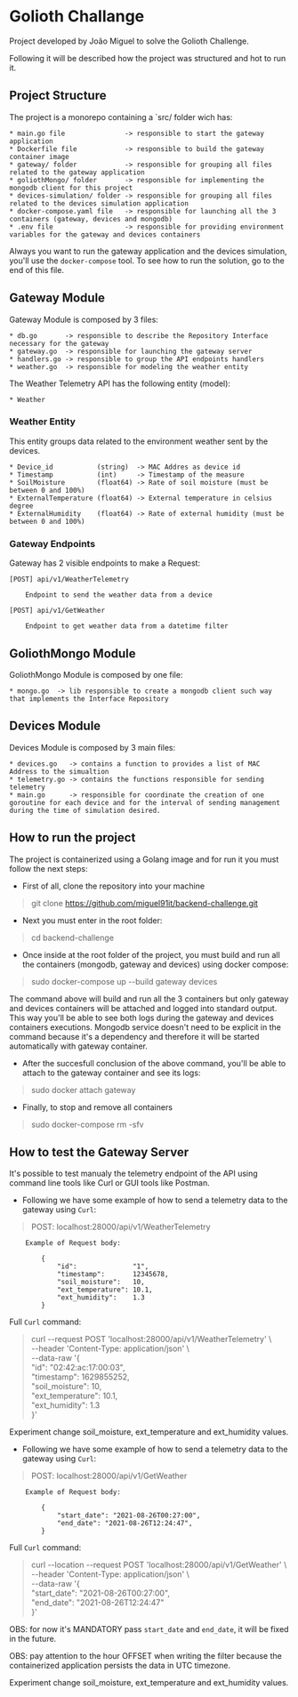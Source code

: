 # Golioth Challange

Project developed by João Miguel to solve the Golioth Challenge.

Following it will be described how the project was structured and hot to run it.

## Project Structure

The project is a monorepo containing a `src/ folder wich has:

    * main.go file               -> responsible to start the gateway application
    * Dockerfile file            -> responsible to build the gateway container image
    * gateway/ folder            -> responsible for grouping all files related to the gateway application
    * goliothMongo/ folder       -> responsible for implementing the mongodb client for this project
    * devices-simulation/ folder -> responsible for grouping all files related to the devices simulation application
    * docker-compose.yaml file   -> responsible for launching all the 3 containers (gateway, devices and mongodb)
    * .env file                  -> responsible for providing environment variables for the gateway and devices containers

Always you want to run the gateway application and the devices simulation, you'll use the `docker-compose` tool. To see how to run the solution, go to the end of this file.

## Gateway Module

Gateway Module is composed by 3 files:

    * db.go       -> responsible to describe the Repository Interface necessary for the gateway
    * gateway.go  -> responsible for launching the gateway server
    * handlers.go -> responsible to group the API endpoints handlers
    * weather.go  -> responsible for modeling the weather entity

The Weather Telemetry API has the following entity (model):

    * Weather

### Weather Entity

This entity groups data related to the environment weather sent by the devices.

    * Device_id           (string)  -> MAC Addres as device id
    * Timestamp           (int)     -> Timestamp of the measure
    * SoilMoisture        (float64) -> Rate of soil moisture (must be between 0 and 100%)
    * ExternalTemperature (float64) -> External temperature in celsius degree
    * ExternalHumidity    (float64) -> Rate of external humidity (must be between 0 and 100%)

### Gateway  Endpoints

Gateway has 2 visible endpoints to make a Request:

    [POST] api/v1/WeatherTelemetry

        Endpoint to send the weather data from a device

    [POST] api/v1/GetWeather

        Endpoint to get weather data from a datetime filter


## GoliothMongo Module

GoliothMongo Module is composed by one file:

    * mongo.go  -> lib responsible to create a mongodb client such way that implements the Interface Repository

## Devices Module

Devices Module is composed by 3 main files:

    * devices.go   -> contains a function to provides a list of MAC Address to the simualtion
    * telemetry.go -> contains the functions responsible for sending telemetry
    * main.go      -> responsible for coordinate the creation of one goroutine for each device and for the interval of sending management during the time of simulation desired.


## How to run the project

The project is containerized using a Golang image and for run it you must follow the next steps:

* First of all, clone the repository into your machine
> git clone https://github.com/miguel91it/backend-challenge.git

* Next you must enter in the root folder:
> cd backend-challenge

* Once inside at the root folder of the project, you must build and run all the containers (mongodb, gateway and devices) using docker compose:
> sudo docker-compose up --build gateway devices

The command above will build and run all the 3 containers but only gateway and devices containers will be attached and logged into standard output. This way you'll be able to see both logs during the gateway and devices containers executions. Mongodb service doesn't need to be explicit in the command because it's a dependency and therefore it will be started automatically with gateway container.

* After the succesfull conclusion of the above command, you'll be able to attach to the gateway container and see its logs:
> sudo docker attach gateway

* Finally, to stop and remove all containers
> sudo docker-compose rm -sfv


## How to test the Gateway Server

It's possible to test manualy the telemetry endpoint of the API using command line tools like Curl or GUI tools like Postman.

* Following we have some example of how to send a telemetry data to the gateway using `Curl`:

> POST: localhost:28000/api/v1/WeatherTelemetry

```
    Example of Request body:

        {
            "id":              "1",
            "timestamp":       12345678,
            "soil_moisture":   10,
            "ext_temperature": 10.1,
            "ext_humidity":    1.3
	    }
```

Full `Curl` command:

> curl --request POST 'localhost:28000/api/v1/WeatherTelemetry' \ \
--header 'Content-Type: application/json' \ \
--data-raw '{ \
		"id":              "02:42:ac:17:00:03", \
		"timestamp":       1629855252, \
		"soil_moisture":   10,\
		"ext_temperature": 10.1,\
		"ext_humidity":    1.3\
	}'

Experiment change soil_moisture, ext_temperature and ext_humidity values.


* Following we have some example of how to send a telemetry data to the gateway using `Curl`:

> POST: localhost:28000/api/v1/GetWeather

```
    Example of Request body:

        {
            "start_date": "2021-08-26T00:27:00",
            "end_date": "2021-08-26T12:24:47",
        }
```

Full `Curl` command:

> curl --location --request POST 'localhost:28000/api/v1/GetWeather' \ \
--header 'Content-Type: application/json' \ \
--data-raw '{ \
    "start_date": "2021-08-26T00:27:00", \
    "end_date": "2021-08-26T12:24:47" \
}'

OBS: for now it's MANDATORY pass `start_date` and `end_date`, it will be fixed in the future. 

OBS: pay attention to the hour OFFSET when writing the filter because the containerized application persists the data in UTC timezone.

Experiment change soil_moisture, ext_temperature and ext_humidity values.